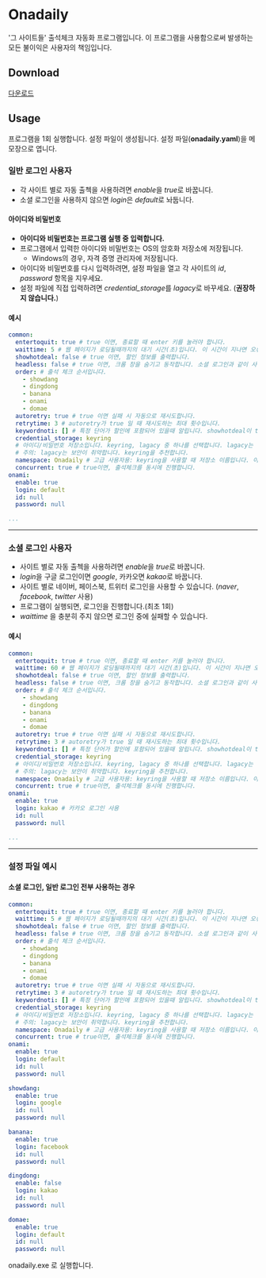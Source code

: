 # Onadaily
'그 사이트들' 출석체크 자동화 프로그램입니다. 이 프로그램을 사용함으로써 발생하는 모든 불이익은 사용자의 책임입니다.

## Download
[다운로드](https://github.com/monkm1/onadaily/releases/latest)

## Usage
프로그램을 1회 실행합니다. 설정 파일이 생성됩니다.
설정 파일(**onadaily.yaml**)을 메모장으로 엽니다.

### 일반 로그인 사용자
* 각 사이트 별로 자동 출첵을 사용하려면 *enable*을 *true*로 바꿉니다.
* 소셜 로그인을 사용하지 않으면 *login*은 *default*로 놔둡니다.

#### 아이디와 비밀번호
* __아이디와 비밀번호는 프로그램 실행 중 입력합니다.__
* 프로그램에서 입력한 아이디와 비밀번호는 OS의 암호화 저장소에 저장됩니다.
  * Windows의 경우, 자격 증명 관리자에 저장됩니다.
* 아이디와 비밀번호를 다시 입력하려면, 설정 파일을 열고 각 사이트의 *id*, *password* 항목을 지우세요.
* 설정 파일에 직접 입력하려면 *credential_storage*를 *lagacy*로 바꾸세요. (__권장하지 않습니다.__)

#### 예시
```yaml
common:
  entertoquit: true # true 이면, 종료할 때 enter 키를 눌러야 합니다.
  waittime: 5 # 웹 페이지가 로딩될때까지의 대기 시간(초)입니다. 이 시간이 지나면 오류로 처리됩니다.
  showhotdeal: false # true 이면, 할인 정보를 출력합니다.
  headless: false # true 이면, 크롬 창을 숨기고 동작합니다. 소셜 로그인과 같이 사용할 수 없습니다.
  order: # 출석 체크 순서입니다.
    - showdang
    - dingdong
    - banana
    - onami
    - domae
  autoretry: true # true 이면 실패 시 자동으로 재시도합니다.
  retrytime: 3 # autoretry가 true 일 때 재시도하는 최대 횟수입니다.
  keywordnoti: [] # 특정 단어가 할인에 포함되어 있을때 알립니다. showhotdeal이 true 일때만 동작합니다. ex) keywordnoti: ["로션", "메이드"]
  credential_storage: keyring
  # 아이디/비밀번호 저장소입니다. keyring, lagacy 중 하나를 선택합니다. lagacy는 이 파일 각 사이트 id/pasword에 직접 입력합니다.
  # 주의: lagacy는 보안이 취약합니다. keyring을 추천합니다.
  namespace: Onadaily # 고급 사용자용: keyring을 사용할 때 저장소 이름입니다. 이 이름으로 저장소에 접근합니다.
  concurrent: true # true이면, 출석체크를 동시에 진행합니다.
onami:
  enable: true
  login: default
  id: null
  password: null

...
```

---------------

### 소셜 로그인 사용자
* 사이트 별로 자동 출첵을 사용하려면 *enable*을 *true*로 바꿉니다.
* *login*을 구글 로그인이면 *google*, 카카오면 *kakao*로 바꿉니다.
* 사이트 별로 네이버, 페이스북, 트위터 로그인을 사용할 수 있습니다. (*naver*, *facebook*, *twitter* 사용)
* 프로그램이 실행되면, 로그인을 진행합니다.(최초 1회)
* *waittime* 을 충분히 주지 않으면 로그인 중에 실패할 수 있습니다.

#### 예시
```yaml
common:
  entertoquit: true # true 이면, 종료할 때 enter 키를 눌러야 합니다.
  waittime: 60 # 웹 페이지가 로딩될때까지의 대기 시간(초)입니다. 이 시간이 지나면 오류로 처리됩니다.
  showhotdeal: false # true 이면, 할인 정보를 출력합니다.
  headless: false # true 이면, 크롬 창을 숨기고 동작합니다. 소셜 로그인과 같이 사용할 수 없습니다.
  order: # 출석 체크 순서입니다.
    - showdang
    - dingdong
    - banana
    - onami
    - domae
  autoretry: true # true 이면 실패 시 자동으로 재시도합니다.
  retrytime: 3 # autoretry가 true 일 때 재시도하는 최대 횟수입니다.
  keywordnoti: [] # 특정 단어가 할인에 포함되어 있을때 알립니다. showhotdeal이 true 일때만 동작합니다. ex) keywordnoti: ["로션", "메이드"]
  credential_storage: keyring
  # 아이디/비밀번호 저장소입니다. keyring, lagacy 중 하나를 선택합니다. lagacy는 이 파일 각 사이트 id/pasword에 직접 입력합니다.
  # 주의: lagacy는 보안이 취약합니다. keyring을 추천합니다.
  namespace: Onadaily # 고급 사용자용: keyring을 사용할 때 저장소 이름입니다. 이 이름으로 저장소에 접근합니다.
  concurrent: true # true이면, 출석체크를 동시에 진행합니다.
onami:
  enable: true
  login: kakao # 카카오 로그인 사용
  id: null
  password: null

...
```
--------------
### 설정 파일 예시
#### 소셜 로그인, 일반 로그인 전부 사용하는 경우
```yaml
common:
  entertoquit: true # true 이면, 종료할 때 enter 키를 눌러야 합니다.
  waittime: 5 # 웹 페이지가 로딩될때까지의 대기 시간(초)입니다. 이 시간이 지나면 오류로 처리됩니다.
  showhotdeal: false # true 이면, 할인 정보를 출력합니다.
  headless: false # true 이면, 크롬 창을 숨기고 동작합니다. 소셜 로그인과 같이 사용할 수 없습니다.
  order: # 출석 체크 순서입니다.
    - showdang
    - dingdong
    - banana
    - onami
    - domae
  autoretry: true # true 이면 실패 시 자동으로 재시도합니다.
  retrytime: 3 # autoretry가 true 일 때 재시도하는 최대 횟수입니다.
  keywordnoti: [] # 특정 단어가 할인에 포함되어 있을때 알립니다. showhotdeal이 true 일때만 동작합니다. ex) keywordnoti: ["로션", "메이드"]
  credential_storage: keyring
  # 아이디/비밀번호 저장소입니다. keyring, lagacy 중 하나를 선택합니다. lagacy는 이 파일 각 사이트 id/pasword에 직접 입력합니다.
  # 주의: lagacy는 보안이 취약합니다. keyring을 추천합니다.
  namespace: Onadaily # 고급 사용자용: keyring을 사용할 때 저장소 이름입니다. 이 이름으로 저장소에 접근합니다.
  concurrent: true # true이면, 출석체크를 동시에 진행합니다.
onami:
  enable: true
  login: default
  id: null
  password: null

showdang:
  enable: true
  login: google
  id: null
  password: null

banana:
  enable: true
  login: facebook
  id: null
  password: null

dingdong:
  enable: false
  login: kakao
  id: null
  password: null

domae:
  enable: true
  login: default
  id: null
  password: null
```
onadaily.exe 로 실행합니다.
